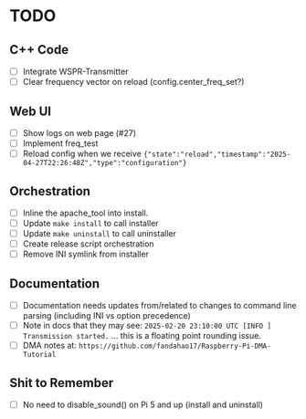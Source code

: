 # TODO

## C++ Code

- [ ] Integrate WSPR-Transmitter
- [ ] Clear frequency vector on reload (config.center_freq_set?)

## Web UI

- [ ] Show logs on web page (#27)
- [ ] Implement freq_test
- [ ] Reload config when we receive `{"state":"reload","timestamp":"2025-04-27T22:26:48Z","type":"configuration"}`

## Orchestration

- [ ] Inline the apache_tool into install.
- [ ] Update `make install` to call installer
- [ ] Update `make uninstall` to call uninstaller
- [ ] Create release script orchestration
- [ ] Remove INI symlink from installer

## Documentation

- [ ] Documentation needs updates from/related to changes to command line parsing (including INI vs option precedence)
- [ ] Note in docs that they may see: `2025-02-20 23:10:00 UTC [INFO ] Transmission started.` ... this is a floating point rounding issue.
- [ ] DMA notes at: `https://github.com/fandahao17/Raspberry-Pi-DMA-Tutorial`

## Shit to Remember

- [ ] No need to disable_sound() on Pi 5 and up (install and uninstall)

